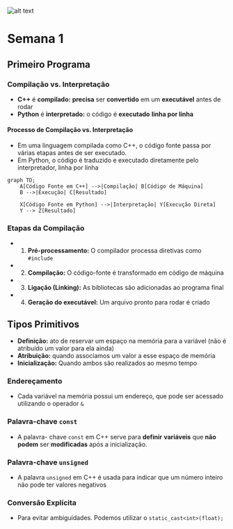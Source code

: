 ![alt text]({5189694F-DFFE-4D05-8EC0-A114023A8FB7}.png)
# Semana 1
## Primeiro Programa
### Compilação vs. Interpretação
- **C++** é **compilado:** **precisa** ser **convertido** em um **executável** antes de rodar
- **Python** é **interpretado:** o código é **executado** **linha por linha**
#### Processo de Compilação vs. Interpretação
- Em uma linguagem compilada como C++, o código fonte passa por várias etapas antes de ser executado.
- Em Python, o código é traduzido e executado diretamente pelo interpretador, linha por linha
```mermaid
graph TD;
    A[Código Fonte em C++] -->|Compilação| B[Código de Máquina]
    B -->|Execução| C[Resultado]

    X[Código Fonte em Python] -->|Interpretação| Y[Execução Direta]
    Y --> Z[Resultado]
```
### Etapas da Compilação
- 1. **Pré-processamento:** O compilador processa diretivas como ``#include``
- 2. **Compilação:** O código-fonte é transformado em código de máquina
- 3. **Ligação (Linking):** As bibliotecas são adicionadas ao programa final
- 4. **Geração do executável:** Um arquivo pronto para rodar é criado
## Tipos Primitivos
- **Definição:** ato de reservar um espaço na memória para a variável (não é atribuído um valor para ela ainda)
- **Atribuição:** quando associamos um valor a esse espaço de memória
- **Inicialização:** Quando ambos são realizados ao mesmo tempo

### Endereçamento
- Cada variável na memória possui um endereço, que pode ser acessado utilizando o operador `&`

### Palavra-chave `const`
- A palavra- chave `const` em C++ serve para **definir** **variáveis** que **não** **podem** ser **modificadas** após a inicialização.
### Palavra-chave `unsigned`
- A palavra `unsigned` em C++ é usada para indicar que um número inteiro não pode ter valores negativos

### Conversão Explícita
- Para evitar ambiguidades. Podemos utilizar o `static_cast<int>(float);` 

